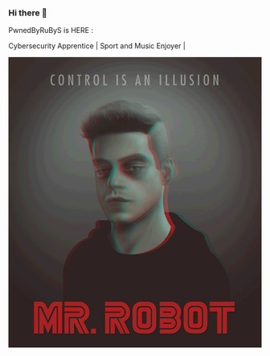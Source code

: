 ### Hi there 👋

PwnedByRuByS is HERE : 

Cybersecurity Apprentice | Sport and Music Enjoyer | 

![](https://github.com/PwnedByRuByS/PwnedByRuByS/blob/main/mrrobot.gif)

